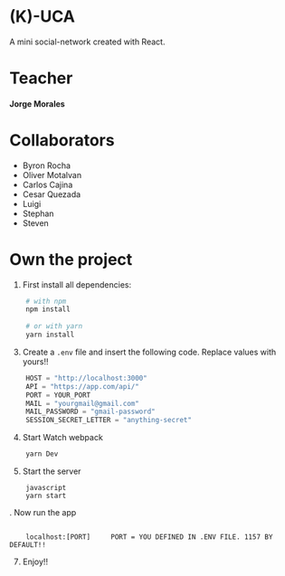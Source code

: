 # (K)-UCA

A mini social-network created with React.
# Teacher

#### Jorge Morales

# Collaborators

* Byron Rocha
* Oliver Motalvan
* Carlos Cajina
* Cesar Quezada
* Luigi
* Stephan
* Steven 

    

    

# Own the project

1. First install all dependencies:

  

``` bash
    # with npm
    npm install
    
    # or with yarn
    yarn install
 ```

    
    

3. Create a `.env` file and insert the following code. Replace values with yours!!

    

``` javascript
    HOST = "http://localhost:3000"
    API = "https://app.com/api/"
    PORT = YOUR_PORT
    MAIL = "yourgmail@gmail.com"
    MAIL_PASSWORD = "gmail-password"
    SESSION_SECRET_LETTER = "anything-secret"
```

  4. Start Watch webpack

``` javascript
    yarn Dev
``` 

5. Start the server

```
    javascript
    yarn start
```

   
. Now run the app

``` javacript

    localhost:[PORT]     PORT = YOU DEFINED IN .ENV FILE. 1157 BY DEFAULT!!

```    

7. Enjoy!!

